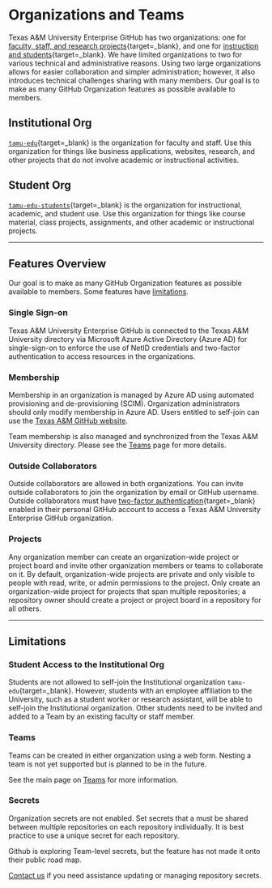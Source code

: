 # Organizations and Teams

Texas A&M University Enterprise GitHub has two organizations: one for [faculty, staff, and research projects](https://github.com/tamu-edu){target=_blank}, and one for [instruction and students](https://github.com/tamu-edu-students){target=_blank}.
We have limited organizations to two for various technical and administrative reasons. Using two large organizations allows for easier collaboration and simpler administration; however, it also introduces technical challenges sharing with many members. Our goal is to make as many GitHub Organization features as possible available to members.

## Institutional Org

[`tamu-edu`](https://github.com/tamu-edu){target=_blank} is the organization for faculty and staff. Use this organization for things like business applications, websites, research, and other projects that do not involve academic or instructional activities.

## Student Org

[`tamu-edu-students`](https://github.com/tamu-edu-students){target=_blank} is the organization for instructional, academic, and student use. Use this organization for things like course material, class projects, assignments, and other academic or instructional projects.


---

## Features Overview

Our goal is to make as many GitHub Organization features as possible available to members. Some features have [limitations](#limitations).

### Single Sign-on

Texas A&M University Enterprise GitHub is connected to the Texas A&M University directory via Microsoft Azure Active Directory (Azure AD) for single-sign-on to enforce the use of NetID credentials and two-factor authentication to access resources in the organizations.

### Membership

Membership in an organization is managed by Azure AD using automated provisioning and de-provisioning (SCIM). Organization administrators should only modify membership in Azure AD. Users entitled to self-join can use the [Texas A&M GitHub website](https://github.cloud.tamu.edu).

Team membership is also managed and synchronized from the Texas A&M University directory. Please see the [Teams](teams.md) page for more details.

### Outside Collaborators

Outside collaborators are allowed in both organizations. You can invite outside collaborators to join the organization by email or GitHub username. Outside collaborators must have [two-factor authentication](https://docs.github.com/en/enterprise-cloud@latest/authentication/securing-your-account-with-two-factor-authentication-2fa){target=_blank} enabled in their personal GitHub account to access a Texas A&M University Enterprise GitHub organization.

### Projects

Any organization member can create an organization-wide project or project board and invite other organization members or teams to collaborate on it. By default, organization-wide projects are private and only visible to people with read, write, or admin permissions to the project. Only create an organization-wide project for projects that span multiple repositories; a repository owner should create a project or project board in a repository for all others.


---

## Limitations

### Student Access to the Institutional Org

Students are not allowed to self-join the Institutional organization `tamu-edu`{target=_blank}. However, students with an employee affiliation to the University, such as a student worker or research assistant, will be able to self-join the Institutional organization. Other students need to be invited and added to a Team by an existing faculty or staff member.

### Teams

Teams can be created in either organization using a web form. Nesting a team is not yet supported but is planned to be in the future.

See the main page on [Teams](teams.md) for more information.

### Secrets

Organization secrets are not enabled. Set secrets that a must be shared between multiple repositories on each repository individually. It is best practice to use a unique secret for each repository.

Github is exploring Team-level secrets, but the feature has not made it onto their public road map.

[Contact us](mailto:github@tamu.edu) if you need assistance updating or managing repository secrets.
